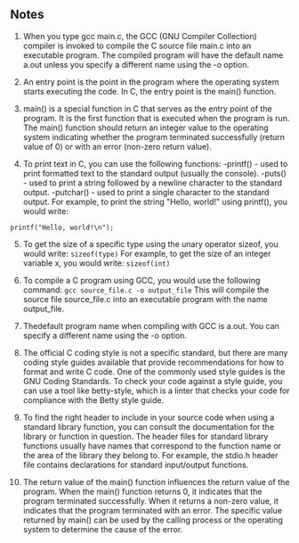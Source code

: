 ## Notes

1. When you type gcc main.c, the GCC (GNU Compiler Collection) compiler is invoked to compile the C source file main.c into an executable program. The compiled program will have the default name a.out unless you specify a different name using the -o option.

2. An entry point is the point in the program where the operating system starts executing the code. In C, the entry point is the main() function.

3. main() is a special function in C that serves as the entry point of the program. It is the first function that is executed when the program is run. The main() function should return an integer value to the operating system indicating whether the program terminated successfully (return value of 0) or with an error (non-zero return value).

4. To print text in C, you can use the following functions:
-printf() - used to print formatted text to the standard output (usually the console).
-puts() - used to print a string followed by a newline character to the standard output.
-putchar() - used to print a single character to the standard output.
For example, to print the string "Hello, world!" using printf(), you would write:

`printf("Hello, world!\n");`

5. To get the size of a specific type using the unary operator sizeof, you would write:
`sizeof(type)`
For example, to get the size of an integer variable x, you would write:
`sizeof(int)`

6. To compile a C program using GCC, you would use the following command:
`gcc source_file.c -o output_file`
This will compile the source file source_file.c into an executable program with the name output_file.

7. Thedefault program name when compiling with GCC is a.out. You can specify a different name using the -o option.

8. The official C coding style is not a specific standard, but there are many coding style guides available that provide recommendations for how to format and write C code. One of the commonly used style guides is the GNU Coding Standards. To check your code against a style guide, you can use a tool like betty-style, which is a linter that checks your code for compliance with the Betty style guide.

9. To find the right header to include in your source code when using a standard library function, you can consult the documentation for the library or function in question. The header files for standard library functions usually have names that correspond to the function name or the area of the library they belong to. For example, the stdio.h header file contains declarations for standard input/output functions.

10. The return value of the main() function influences the return value of the program. When the main() function returns 0, it indicates that the program terminated successfully. When it returns a non-zero value, it indicates that the program terminated with an error. The specific value returned by main() can be used by the calling process or the operating system to determine the cause of the error.

